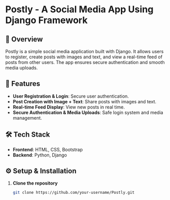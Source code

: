 # **Postly - A Social Media App Using Django Framework**

## 📲 **Overview**  
Postly is a simple social media application built with Django. It allows users to register, create posts with images and text, and view a real-time feed of posts from other users. The app ensures secure authentication and smooth media uploads.

## 🚀 **Features**
- **User Registration & Login**: Secure user authentication.
- **Post Creation with Image + Text**: Share posts with images and text.
- **Real-time Feed Display**: View new posts in real time.
- **Secure Authentication & Media Uploads**: Safe login system and media management.

## 🛠️ **Tech Stack**
- **Frontend**: HTML, CSS, Bootstrap
- **Backend**: Python, Django

## ⚙️ **Setup & Installation**
1. **Clone the repository**  
   ```bash
   git clone https://github.com/your-username/Postly.git
